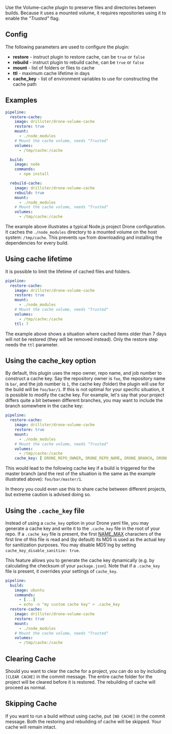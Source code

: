 Use the Volume-cache plugin to preserve files and directories between builds.
Because it uses a mounted volume, it requires repositories using it to enable the *"Trusted"* flag.

## Config
The following parameters are used to configure the plugin:
- **restore** - instruct plugin to restore cache, can be `true` or `false`
- **rebuild** - instruct plugin to rebuild cache, can be `true` or `false`
- **mount** - list of folders or files to cache
- **ttl** - maximum cache lifetime in days
- **cache_key** - list of environment variables to use for constructing the cache path

## Examples
```yaml
pipeline:
  restore-cache:
    image: drillster/drone-volume-cache
    restore: true
    mount:
      - ./node_modules
    # Mount the cache volume, needs "Trusted"
    volumes:
      - /tmp/cache:/cache

  build:
    image: node
    commands:
      - npm install

  rebuild-cache:
    image: drillster/drone-volume-cache
    rebuild: true
    mount:
      - ./node_modules
    # Mount the cache volume, needs "Trusted"
    volumes:
      - /tmp/cache:/cache
```

The example above illustrates a typical Node.js project Drone configuration. It caches the `./node_modules` directory to a mounted volume on the host system: `/tmp/cache`. This prevents `npm` from downloading and installing the dependencies for every build.

## Using cache lifetime
It is possible to limit the lifetime of cached files and folders.

```yaml
pipeline:
  restore-cache:
    image: drillster/drone-volume-cache
    restore: true
    mount:
      - ./node_modules
    # Mount the cache volume, needs "Trusted"
    volumes:
      - /tmp/cache:/cache
    ttl: 7
```

The example above shows a situation where cached items older than 7 days will not be restored (they will be removed instead). Only the restore step needs the `ttl` parameter.

## Using the cache_key option
By default, this plugin uses the repo owner, repo name, and job number to construct a cache key. Say the repository owner is `foo`, the repository name is `bar`, and the job number is `1`,
the cache key (folder) the plugin will use for the build will be `foo/bar/1`.
If this is not optimal for your specific situation, it is possible to modify the cache key. For example, let's say that your project differs quite a bit between different branches, you may want to include the branch somewhere in the cache key:

```yaml
pipeline:
  restore-cache:
    image: drillster/drone-volume-cache
    restore: true
    mount:
      - ./node_modules
    # Mount the cache volume, needs "Trusted"
    volumes:
      - /tmp/cache:/cache
    cache_key: [ DRONE_REPO_OWNER, DRONE_REPO_NAME, DRONE_BRANCH, DRONE_JOB_NUMBER ]
```

This would lead to the following cache key if a build is triggered for the master branch (and the rest of the situation is the same as the example illustrated above): `foo/bar/master/1`.

In theory you could even use this to share cache between different projects, but extreme caution is advised doing so.

## Using the `.cache_key` file
Instead of using a `cache_key` option in your Drone yaml file, you may generate a cache key and write it to the `.cache_key` file in the root of your repo. If a `.cache_key` file is present, the first [NAME_MAX](https://www.gnu.org/software/libc/manual/html_node/Limits-for-Files.html) characters of the first line of this file is read and (by default) its MD5 is used as the actual key for sanitization purposes. You may disable MD5'ing by setting `cache_key_disable_sanitize: true`.

This feature allows you to generate the cache key dynamically (e.g. by calculating the checksum of your `package.json`). Note that if a `.cache_key` file is present, it overrides your settings of `cache_key`.

```yaml
pipeline:
  build:
    image: ubuntu
    commands:
      - [...]
      - echo -n "my custom cache key" > .cache_key
  restore-cache:
    image: drillster/drone-volume-cache
    restore: true
    mount:
      - ./node_modules
    # Mount the cache volume, needs "Trusted"
    volumes:
      - /tmp/cache:/cache
```

## Clearing Cache
Should you want to clear the cache for a project, you can do so by including `[CLEAR CACHE]` in the commit message. The entire cache folder for the project will be cleared before it is restored. The rebuilding of cache will proceed as normal.

## Skipping Cache
If you want to run a build without using cache, put `[NO CACHE]` in the commit message. Both the restoring and rebuilding of cache will be skipped. Your cache will remain intact.